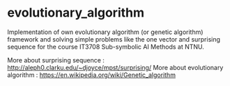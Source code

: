 # evolutionary_algorithm
Implementation of own evolutionary algorithm (or genetic algorithm) framework and solving simple problems like the one vector and surprising sequence for the course IT3708  Sub-symbolic AI Methods at NTNU.

More about surprising sequence : http://aleph0.clarku.edu/~djoyce/mpst/surprising/
More about evolutionary algorithm : https://en.wikipedia.org/wiki/Genetic_algorithm
